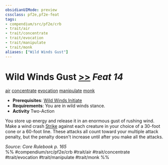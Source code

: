 ```yaml
---
obsidianUIMode: preview
cssclass: pf2e,pf2e-feat
tags:
- compendium/src/pf2e/crb
- trait/air
- trait/concentrate
- trait/evocation
- trait/manipulate
- trait/monk
aliases: ["Wild Winds Gust"]
---
```

# Wild Winds Gust  [>>](../../Rules/core-rulebook/chapter-9-playing-the-game.md#Actions "Two-Action") *Feat 14*  
[air](../../Rules/traits/air.md)  [concentrate](../../Rules/traits/concentrate.md)  [evocation](../../Rules/traits/evocation.md)  [manipulate](../../Rules/traits/manipulate.md)  [monk](../../Rules/traits/monk.md)  

- **Prerequisites**: [Wild Winds Initiate](wild-winds-initiate.md)
- **Requirements**: You are in wild winds stance.
- **Activity** Two-Action

You store up energy and release it in an enormous gust of rushing wind. Make a wind crash [Strike](../../Rules/actions/strike.md) against each creature in your choice of a 30-foot cone or a 60-foot line. These attacks all count toward your multiple attack penalty, but the penalty doesn't increase until after you make all the attacks.

*Source: Core Rulebook p. 165*  
%% #compendium/src/pf2e/crb #trait/air #trait/concentrate #trait/evocation #trait/manipulate #trait/monk %%
